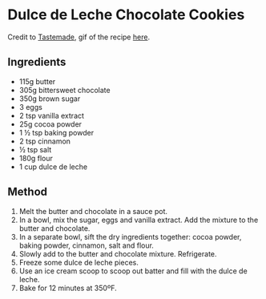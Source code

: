 
# Dulce de Leche Chocolate Cookies # 

Credit to [Tastemade](https://www.tastemade.com/videos/dulce-de-leche-cookies), gif of the recipe [here](https://i.redd.it/d04yurpeay9y.gif).

## Ingredients ## 

- 115g butter
- 305g bittersweet chocolate
- 350g brown sugar
- 3 eggs
- 2 tsp vanilla extract
- 25g cocoa powder
- 1 ½ tsp baking powder
- 2 tsp cinnamon
- ½ tsp salt
- 180g flour
- 1 cup dulce de leche

## Method ## 


1. Melt the butter and chocolate in a sauce pot.
2. In a bowl, mix the sugar, eggs and vanilla extract. Add the mixture to the butter and chocolate.
3. In a separate bowl, sift the dry ingredients together: cocoa powder, baking powder, cinnamon, salt and flour.
4. Slowly add to the butter and chocolate mixture. Refrigerate.
5. Freeze some dulce de leche pieces.
6. Use an ice cream scoop to scoop out batter and fill with the dulce de leche.
7. Bake for 12 minutes at 350ºF.



